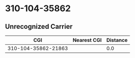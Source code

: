 # 310-104-35862
## Unrecognized Carrier


| CGI | Nearest CGI | Distance |
|-----|-------------|----------|
| 310-104-35862-21863 |  | 0.0 |
